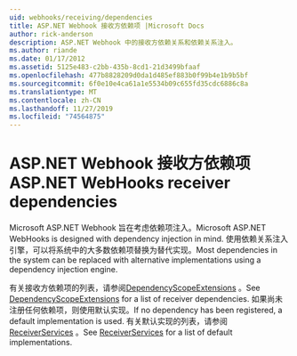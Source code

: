 ```yaml
---
uid: webhooks/receiving/dependencies
title: ASP.NET Webhook 接收方依赖项 |Microsoft Docs
author: rick-anderson
description: ASP.NET Webhook 中的接收方依赖关系和依赖关系注入。
ms.author: riande
ms.date: 01/17/2012
ms.assetid: 5125e483-c2bb-435b-8cd1-21d3499bfaaf
ms.openlocfilehash: 477b8828209d0da1d485ef883b0f99b4e1b9b5bf
ms.sourcegitcommit: 6f0e10e4ca61a1e5534b09c655fd35cdc6886c8a
ms.translationtype: MT
ms.contentlocale: zh-CN
ms.lasthandoff: 11/27/2019
ms.locfileid: "74564875"
---
```

# <a name="aspnet-webhooks-receiver-dependencies"></a><span data-ttu-id="9b838-103">ASP.NET Webhook 接收方依赖项</span><span class="sxs-lookup"><span data-stu-id="9b838-103">ASP.NET WebHooks receiver dependencies</span></span>

<span data-ttu-id="9b838-104">Microsoft ASP.NET Webhook 旨在考虑依赖项注入。</span><span class="sxs-lookup"><span data-stu-id="9b838-104">Microsoft ASP.NET WebHooks is designed with dependency injection in mind.</span></span> <span data-ttu-id="9b838-105">使用依赖关系注入引擎，可以将系统中的大多数依赖项替换为替代实现。</span><span class="sxs-lookup"><span data-stu-id="9b838-105">Most dependencies in the system can be replaced with alternative implementations using a dependency injection engine.</span></span>

<span data-ttu-id="9b838-106">有关接收方依赖项的列表，请参阅[DependencyScopeExtensions](https://github.com/aspnet/aspnetWebHooks/blob/master/src/Microsoft.AspNet.WebHooks.Receivers/Extensions/DependencyScopeExtensions.cs) 。</span><span class="sxs-lookup"><span data-stu-id="9b838-106">See [DependencyScopeExtensions](https://github.com/aspnet/aspnetWebHooks/blob/master/src/Microsoft.AspNet.WebHooks.Receivers/Extensions/DependencyScopeExtensions.cs) for a list of receiver dependencies.</span></span> <span data-ttu-id="9b838-107">如果尚未注册任何依赖项，则使用默认实现。</span><span class="sxs-lookup"><span data-stu-id="9b838-107">If no dependency has been registered, a default implementation is used.</span></span> <span data-ttu-id="9b838-108">有关默认实现的列表，请参阅[ReceiverServices](https://github.com/aspnet/aspnetWebHooks/blob/master/src/Microsoft.AspNet.WebHooks.Receivers/Services/ReceiverServices.cs) 。</span><span class="sxs-lookup"><span data-stu-id="9b838-108">See [ReceiverServices](https://github.com/aspnet/aspnetWebHooks/blob/master/src/Microsoft.AspNet.WebHooks.Receivers/Services/ReceiverServices.cs) for a list of default implementations.</span></span>
